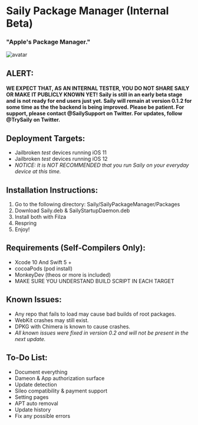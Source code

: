 # Saily Package Manager (Internal Beta)
### "Apple's Package Manager."  
![avatar]()
## ALERT: 
#### WE EXPECT THAT, AS AN INTERNAL TESTER, YOU DO NOT SHARE SAILY OR MAKE IT PUBLICLY KNOWN YET! Saily is still in an early beta stage and is not ready for end users just yet. Saily will remain at version 0.1.2 for some time as the the backend is being improved. Please be patient. For support, please contact @SailySupport on Twitter. For updates, follow @TrySaily on Twitter.

## Deployment Targets:  
  - Jailbroken *test* devices running iOS 11
  - Jailbroken *test* devices running iOS 12
  - *NOTICE: It is NOT RECOMMENDED that you run Saily on your everyday device at this time.*
  
## Installation Instructions:
  1. Go to the following directory:
  Saily/SailyPackageManager/Packages
  2. Download Saily.deb & SailyStartupDaemon.deb
  3. Install both with Filza
  4. Respring
  5. Enjoy!
  
## Requirements (Self-Compilers Only):
  - Xcode 10 And Swift 5 +
  - cocoaPods  (pod install)
  - MonkeyDev (theos or more is included)
  - MAKE SURE YOU UNDERSTAND BUILD SCRIPT IN EACH TARGET
  
## Known Issues:
  - Any repo that fails to load may cause bad builds of root packages. 
  - WebKit crashes may still exist.
  - DPKG with Chimera is known to cause crashes.
  - *All known issues were fixed in version 0.2 and will not be present in the next update.*
  
## To-Do List:
  - Document everything
  - Dameon & App authorization surface
  - Update detection
  - Sileo compatibility & payment support
  - Setting pages
  - APT auto removal
  - Update history
  - Fix any possible errors
